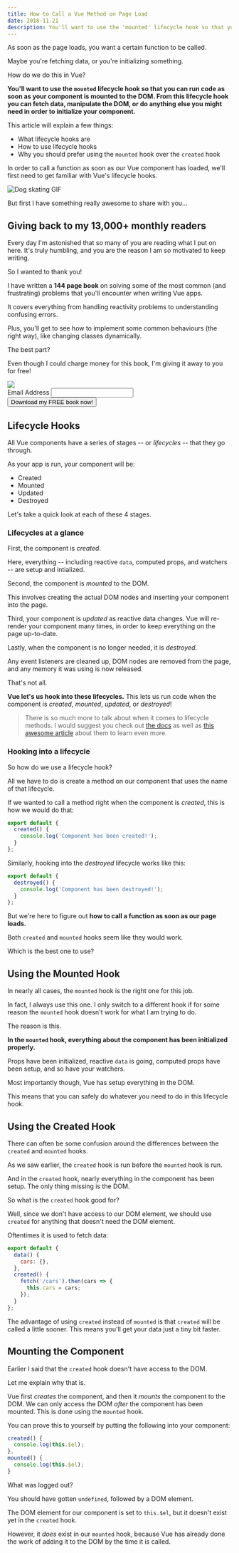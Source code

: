 ```yaml
---
title: How to Call a Vue Method on Page Load
date: 2018-11-21
description: You'll want to use the 'mounted' lifecycle hook so that you can run code as soon as your component is mounted to the DOM. From this lifecycle hook you can fetch data, manipulate the DOM, or do anything else you might need in order to initialize your component.
---
```


As soon as the page loads, you want a certain function to be called.

Maybe you're fetching data, or you're initializing something.

How do we do this in Vue?

**You'll want to use the `mounted` lifecycle hook so that you can run code as soon as your component is mounted to the DOM. From this lifecycle hook you can fetch data, manipulate the DOM, or do anything else you might need in order to initialize your component.**

This article will explain a few things:
- What lifecycle hooks are
- How to use lifecycle hooks
- Why you should prefer using the `mounted` hook over the `created` hook

In order to call a function as soon as our Vue component has loaded, we'll first need to get familiar with Vue's lifecycle hooks.

![Dog skating GIF](https://media.giphy.com/media/eeUJaTwsHh3tswkaYm/giphy.gif)

But first I have something really awesome to share with you...

## Giving back to my 13,000+ monthly readers
Every day I'm astonished that so many of you are reading what I put on here. It's truly humbling, and you are the reason I am so motivated to keep writing.

So I wanted to thank you!

I have written a **144 page book** on solving some of the most common (and frustrating) problems that you'll encounter when writing Vue apps.

It covers everything from handling reactivity problems to understanding confusing errors.

Plus, you'll get to see how to implement some common behaviours (the right way), like changing classes dynamically.

The best part?

Even though I could charge money for this book, I'm giving it away to you for free!

<div class="cta">
  <img src="/front-cover.png" />
  <form
    action="https://michaelnthiessen.us7.list-manage.com/subscribe/post?u=aac07b28d06210ba964471dcf&amp;id=a98572f937"
    method="post"
    id="mc-embedded-subscribe-form"
    name="mc-embedded-subscribe-form"
    class="validate"
    target="_blank"
    noValidate
  >
    <div id="mc_embed_signup_scroll">
      <div class="mc-field-group">
        <label htmlFor="mce-EMAIL">Email Address </label>
        <input
          type="email"
          name="EMAIL"
          class="required email"
          id="mce-EMAIL"
        />
      </div>
      <div id="mce-responses" class="clear">
        <div class="response" id="mce-error-response"></div>
        <div class="response" id="mce-success-response"></div>
      </div>
      <div aria-hidden="true" hidden>
        <input type="text" name="b_aac07b28d06210ba964471dcf_a98572f937" tabIndex="-1" value=""/>
      </div>
      <div className="clear">
        <input type="submit" value="Download my FREE book now!" name="subscribe" id="mc-embedded-subscribe" class="button subscribe" />
      </div>
    </div>
  </form>
</div>

## Lifecycle Hooks
All Vue components have a series of stages -- or _lifecycles_ -- that they go through.

As your app is run, your component will be:
- Created
- Mounted
- Updated
- Destroyed

Let's take a quick look at each of these 4 stages.

### Lifecycles at a glance
First, the component is _created_.

Here, everything -- including reactive `data`, computed props, and watchers -- are setup and intialized.

Second, the component is _mounted_ to the DOM.

This involves creating the actual DOM nodes and inserting your component into the page.

Third, your component is _updated_ as reactive data changes. Vue will re-render your component many times, in order to keep everything on the page up-to-date.

Lastly, when the component is no longer needed, it is _destroyed_.

Any event listeners are cleaned up, DOM nodes are removed from the page, and any memory it was using is now released.

That's not all.

**Vue let's us hook into these lifecycles.** This lets us run code when the component is _created_, _mounted_, _updated_, or _destroyed_!

> There is so much more to talk about when it comes to lifecycle methods. I would suggest you check out [the docs](https://vuejs.org/v2/guide/instance.html#Instance-Lifecycle-Hooks) as well as [this awesome article](https://alligator.io/vuejs/component-lifecycle/) about them to learn even more.

### Hooking into a lifecycle
So how do we use a lifecycle hook?

All we have to do is create a method on our component that uses the name of that lifecycle.

If we wanted to call a method right when the component is _created_, this is how we would do that:
```js
export default {
  created() {
    console.log('Component has been created!');
  }
};
```

Similarly, hooking into the _destroyed_ lifecycle works like this:
```js
export default {
  destroyed() {
    console.log('Component has been destroyed!');
  }
};
```

But we're here to figure out **how to call a function as soon as our page loads.**

Both `created` and `mounted` hooks seem like they would work.

Which is the best one to use?

## Using the Mounted Hook
In nearly all cases, the `mounted` hook is the right one for this job.

In fact, I always use this one. I only switch to a different hook if for some reason the `mounted` hook doesn't work for what I am trying to do.

The reason is this.

**In the `mounted` hook, everything about the component has been initialized properly.**

Props have been initialized, reactive `data` is going, computed props have been setup, and so have your watchers.

Most importantly though, Vue has setup everything in the DOM.

This means that you can safely do whatever you need to do in this lifecycle hook.

## Using the Created Hook
There can often be some confusion around the differences between the `created` and `mounted` hooks.

As we saw earlier, the `created` hook is run before the `mounted` hook is run.

And in the `created` hook, nearly everything in the component has been setup. The only thing missing is the DOM.

So what is the `created` hook good for?

Well, since we don't have access to our DOM element, we should use `created` for anything that doesn't need the DOM element.

Oftentimes it is used to fetch data:
```js
export default {
  data() {
    cars: {},
  },
  created() {
    fetch('/cars').then(cars => {
      this.cars = cars;
    });
  }
};
```

The advantage of using `created` instead of `mounted` is that `created` will be called a little sooner. This means you'll get your data just a tiny bit faster.

## Mounting the Component
Earlier I said that the `created` hook doesn't have access to the DOM.

Let me explain why that is.

Vue first _creates_ the component, and then it _mounts_ the component to the DOM. We can only access the DOM _after_ the component has been mounted. This is done using the `mounted` hook.

You can prove this to yourself by putting the following into your component:
```js
created() {
  console.log(this.$el);
},
mounted() {
  console.log(this.$el);
}
```

What was logged out?

You should have gotten `undefined`, followed by a DOM element.

The DOM element for our component is set to `this.$el`, but it doesn't exist yet in the `created` hook.

However, it _does_ exist in our `mounted` hook, because Vue has already done the work of adding it to the DOM by the time it is called.
